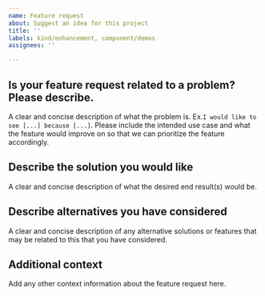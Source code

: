 ```yaml
---
name: Feature request
about: Suggest an idea for this project
title: ''
labels: kind/enhancement, component/demos
assignees: ''

---
```


## Is your feature request related to a problem? Please describe.

A clear and concise description of what the problem is. Ex.`I would like to see [...] because [...]`.
Please include the intended use case and what the feature would improve on so that we can prioritize
the feature accordingly.

## Describe the solution you would like

A clear and concise description of what the desired end result(s) would be.

## Describe alternatives you have considered

A clear and concise description of any alternative solutions or features that may be related to this that
you have considered.

## Additional context

Add any other context information about the feature request here.